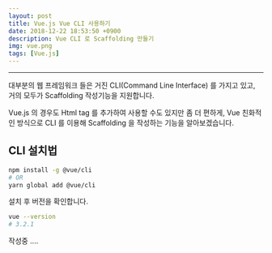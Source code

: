 ```yaml
---
layout: post
title: Vue.js Vue CLI 사용하기
date: 2018-12-22 18:53:50 +0900
description: Vue CLI 로 Scaffolding 만들기
img: vue.png
tags: [Vue.js]
---
```

------------------------------------------------

대부분의 웹 프레임워크 들은 거진 CLI(Command Line Interface) 를 가지고 있고, 거의 모두가 Scaffolding 작성기능을 지원합니다. <br/>

Vue.js 의 경우도 Html tag 를 추가하여 사용할 수도 있지만 좀 더 편하게, Vue 친화적인 방식으로 CLI 를 이용해 Scaffolding 을 작성하는 기능을 알아보겠습니다.

## CLI 설치법
```bash
npm install -g @vue/cli
# OR
yarn global add @vue/cli
```

설치 후 버전을 확인합니다.
```bash
vue --version
# 3.2.1
```

작성중 ....